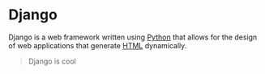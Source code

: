 # Django

Django is a web framework written using [Python](/wiki/Python) that allows for the design of web applications that generate [HTML](/wiki/HTML) dynamically.

> Django is cool